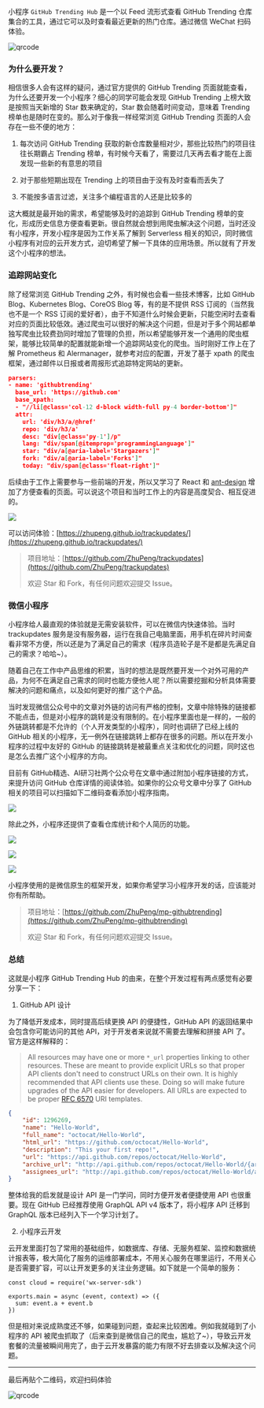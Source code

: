 小程序 `GitHub Trending Hub` 是一个以 Feed 流形式查看 GitHub Trending 仓库集合的工具，通过它可以及时查看最近更新的热门仓库。通过微信 WeChat 扫码体验。

![qrcode](https://7465-test-3c9b5e-1258459492.tcb.qcloud.la/qrcode.jpg?sign=d350a14b8d342714aa7c7246cd6a41fa&t=1548588526)



### 为什么要开发？

相信很多人会有这样的疑问，通过官方提供的 GitHub Trending 页面就能查看，为什么还要开发一个小程序？细心的同学可能会发现 GitHub Trending 上榜大致是按照当天新增的 Star 数来确定的，Star 数会随着时间变动，意味着 Trending 榜单也是随时在变的。那么对于像我一样经常浏览 GitHub Trending 页面的人会存在一些不便的地方：

1. 每次访问 GitHub Trending 获取的新仓库数量相对少，那些比较热门的项目往往长期霸占 Trending 榜单，有时候今天看了，需要过几天再去看才能在上面发现一些新的有意思的项目

2. 对于那些短期出现在 Trending 上的项目由于没有及时查看而丢失了

3. 不能按多语言过滤，关注多个编程语言的人还是比较多的

这大概就是最开始的需求，希望能够及时的追踪到 GitHub Trending 榜单的变化，形成历史信息方便查看更新。很自然就会想到用爬虫解决这个问题，当时还没有小程序，开发小程序是因为工作关系了解到 Serverless 相关的知识，同时微信小程序有对应的云开发方式，迫切希望了解一下具体的应用场景。所以就有了开发这个小程序的想法。



### 追踪网站变化

除了经常浏览 GitHub Trending 之外，有时候也会看一些技术博客，比如 GitHub Blog、Kubernetes Blog、CoreOS Blog 等，有的是不提供 RSS 订阅的（当然我也不是一个 RSS 订阅的爱好者），由于不知道什么时候会更新，只能空闲时去查看对应的页面比较低效。通过爬虫可以很好的解决这个问题，但是对于多个网站都单独写爬虫比较费劲同时增加了管理的负担，所以希望能够开发一个通用的爬虫框架，能够比较简单的配置就能新增一个追踪网站变化的爬虫。当时刚好工作上在了解 Prometheus 和 Alermanager，就参考对应的配置，开发了基于 xpath 的爬虫框架，通过邮件以日报或者周报形式追踪特定网站的更新。

```json
parsers:
- name: 'githubtrending'
  base_url: 'https://github.com'
  base_xpath:
  - "//li[@class='col-12 d-block width-full py-4 border-bottom']"
  attr:
    url: 'div/h3/a/@href'
    repo: 'div/h3/a'
    desc: "div[@class='py-1']/p"
    lang: "div/span[@itemprop='programmingLanguage']"
    star: "div/a[@aria-label='Stargazers']"
    fork: "div/a[@aria-label='Forks']"
    today: "div/span[@class='float-right']"
```

后续由于工作上需要参与一些前端的开发，所以又学习了 React 和 [ant-design](https://github.com/ant-design/ant-design) 增加了方便查看的页面。可以说这个项目和当时工作上的内容是高度契合、相互促进的。

![](https://7465-test-3c9b5e-1258459492.tcb.qcloud.la/trackupdates/webui.png)

可以访问体验：[https://zhupeng.github.io/trackupdates/](https://zhupeng.github.io/trackupdates/)

>项目地址：[https://github.com/ZhuPeng/trackupdates](https://github.com/ZhuPeng/trackupdates)
>
>欢迎 Star 和 Fork，有任何问题欢迎提交 Issue。



### 微信小程序

小程序给人最直观的体验就是无需安装软件，可以在微信内快速体验。当时 trackupdates 服务是没有服务器，运行在我自己电脑里面，用手机在碎片时间查看非常不方便，所以还是为了满足自己的需求（程序员造轮子是不是都是先满足自己的需求？哈哈~）。

随着自己在工作中产品思维的积累，当时的想法是既然要开发一个对外可用的产品，为何不在满足自己需求的同时也能方便他人呢？所以需要挖掘和分析具体需要解决的问题和痛点，以及如何更好的推广这个产品。

当时发现微信公众号中的文章对外链的访问有严格的控制，文章中除特殊的链接都不能点击，但是对小程序的跳转是没有限制的。在小程序里面也是一样的，一般的外链跳转都是不允许的（个人开发类型的小程序），同时也调研了已经上线的 GitHub 相关的小程序，无一例外在链接跳转上都存在很多的问题。所以在开发小程序的过程中友好的 GitHub 的链接跳转是被最重点关注和优化的问题，同时这也是怎么去推广这个小程序的方向。

目前有 GitHub精选、AI研习社两个公众号在文章中通过附加小程序链接的方式，来提升访问 GitHub 仓库详情的阅读体验。如果你的公众号文章中分享了 GitHub 相关的项目可以扫描如下二维码查看添加小程序指南。

![](https://7465-test-3c9b5e-1258459492.tcb.qcloud.la/mp-githubtrending/minip-github-apidoc.png)

除此之外，小程序还提供了查看仓库统计和个人简历的功能。

![](https://7465-test-3c9b5e-1258459492.tcb.qcloud.la/mp-githubtrending/mimip-index.jpeg)

![](https://7465-test-3c9b5e-1258459492.tcb.qcloud.la/mp-githubtrending/minip-stats.jpeg)

![](https://7465-test-3c9b5e-1258459492.tcb.qcloud.la/mp-githubtrending/minip-resume.jpeg)

小程序使用的是微信原生的框架开发，如果你希望学习小程序开发的话，应该能对你有所帮助。

> 项目地址：[https://github.com/ZhuPeng/mp-githubtrending](https://github.com/ZhuPeng/mp-githubtrending)
>
> 欢迎 Star 和 Fork，有任何问题欢迎提交 Issue。



### 总结

这就是小程序 GitHub Trending Hub 的由来，在整个开发过程有两点感觉有必要分享一下：

1. GitHub API 设计

为了降低开发成本，同时提高后续更换 API 的便捷性，GitHub API 的返回结果中会包含你可能访问的其他 API，对于开发者来说就不需要去理解和拼接 API 了。官方是这样解释的：

>All resources may have one or more `*_url` properties linking to other resources. These are meant to provide explicit URLs so that proper API clients don't need to construct URLs on their own. It is highly recommended that API clients use these. Doing so will make future upgrades of the API easier for developers. All URLs are expected to be proper [RFC 6570](http://tools.ietf.org/html/rfc6570) URI templates.



```json
{
    "id": 1296269,
    "name": "Hello-World",
    "full_name": "octocat/Hello-World",
    "html_url": "https://github.com/octocat/Hello-World",
    "description": "This your first repo!",
    "url": "https://api.github.com/repos/octocat/Hello-World",
    "archive_url": "http://api.github.com/repos/octocat/Hello-World/{archive_format}{/ref}",
    "assignees_url": "http://api.github.com/repos/octocat/Hello-World/assignees{/user}"
}
```

整体给我的启发就是设计 API 是一门学问，同时方便开发者便捷使用 API 也很重要。现在 GitHub 已经推荐使用 GraphQL API v4 版本了，将小程序 API 迁移到 GraphQL 版本已经列入下一个学习计划了。

2. 小程序云开发

云开发里面打包了常用的基础组件，如数据库、存储、无服务框架、监控和数据统计报表等，极大简化了服务的运维部署成本，不用关心服务在哪里运行，不用关心是否需要扩容，可以让开发更多的关注业务逻辑。如下就是一个简单的服务：

```
const cloud = require('wx-server-sdk')

exports.main = async (event, context) => ({
  sum: event.a + event.b
})
```

但是相对来说成熟度还不够，如果碰到问题，查起来比较困难。例如我就碰到了小程序的 API 被爬虫抓取了（后来查到是微信自己的爬虫，尴尬了~），导致云开发套餐的流量被瞬间用完了，由于云开发暴露的能力有限不好去排查以及解决这个问题。

***

最后再贴个二维码，欢迎扫码体验

![qrcode](https://7465-test-3c9b5e-1258459492.tcb.qcloud.la/qrcode.jpg?sign=d350a14b8d342714aa7c7246cd6a41fa&t=1548588526)

